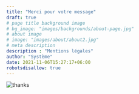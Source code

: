 ```yaml
---
title: "Merci pour votre message"
draft: true
# page title background image
# bg_image: "images/backgrounds/about-page.jpg"
# about image
# image: "images/about/about2.jpg"
# meta description
description : "Mentions légales"
author: "Système"
date: 2021-11-06T15:27:17+06:00
robotsdisallow: true
---
```


![thanks](/images/thanks.gif#center)
